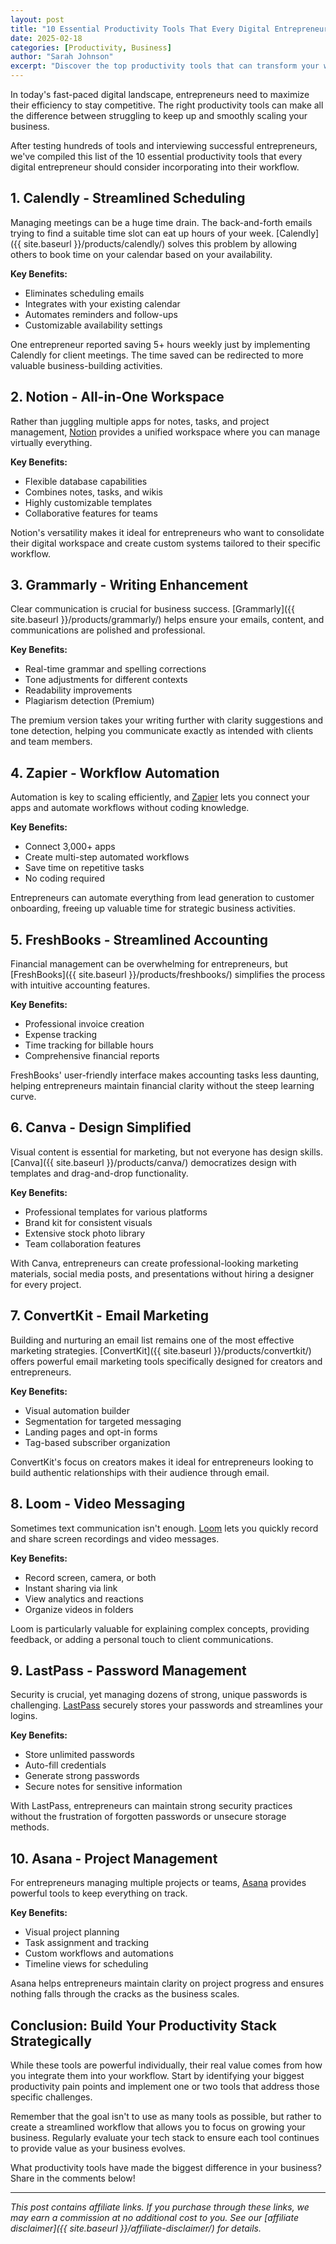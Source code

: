 ```yaml
---
layout: post
title: "10 Essential Productivity Tools That Every Digital Entrepreneur Needs 3"
date: 2025-02-18
categories: [Productivity, Business]
author: "Sarah Johnson"
excerpt: "Discover the top productivity tools that can transform your workflow and help you get more done in less time."
---
```


In today's fast-paced digital landscape, entrepreneurs need to maximize their efficiency to stay competitive. The right productivity tools can make all the difference between struggling to keep up and smoothly scaling your business. 

After testing hundreds of tools and interviewing successful entrepreneurs, we've compiled this list of the 10 essential productivity tools that every digital entrepreneur should consider incorporating into their workflow.

## 1. Calendly - Streamlined Scheduling

Managing meetings can be a huge time drain. The back-and-forth emails trying to find a suitable time slot can eat up hours of your week. [Calendly]({{ site.baseurl }}/products/calendly/) solves this problem by allowing others to book time on your calendar based on your availability.

**Key Benefits:**
- Eliminates scheduling emails
- Integrates with your existing calendar
- Automates reminders and follow-ups
- Customizable availability settings

One entrepreneur reported saving 5+ hours weekly just by implementing Calendly for client meetings. The time saved can be redirected to more valuable business-building activities.

## 2. Notion - All-in-One Workspace

Rather than juggling multiple apps for notes, tasks, and project management, [Notion](https://notion.so) provides a unified workspace where you can manage virtually everything.

**Key Benefits:**
- Flexible database capabilities
- Combines notes, tasks, and wikis
- Highly customizable templates
- Collaborative features for teams

Notion's versatility makes it ideal for entrepreneurs who want to consolidate their digital workspace and create custom systems tailored to their specific workflow.

## 3. Grammarly - Writing Enhancement

Clear communication is crucial for business success. [Grammarly]({{ site.baseurl }}/products/grammarly/) helps ensure your emails, content, and communications are polished and professional.

**Key Benefits:**
- Real-time grammar and spelling corrections
- Tone adjustments for different contexts
- Readability improvements
- Plagiarism detection (Premium)

The premium version takes your writing further with clarity suggestions and tone detection, helping you communicate exactly as intended with clients and team members.

## 4. Zapier - Workflow Automation

Automation is key to scaling efficiently, and [Zapier](https://zapier.com) lets you connect your apps and automate workflows without coding knowledge.

**Key Benefits:**
- Connect 3,000+ apps
- Create multi-step automated workflows
- Save time on repetitive tasks
- No coding required

Entrepreneurs can automate everything from lead generation to customer onboarding, freeing up valuable time for strategic business activities.

## 5. FreshBooks - Streamlined Accounting

Financial management can be overwhelming for entrepreneurs, but [FreshBooks]({{ site.baseurl }}/products/freshbooks/) simplifies the process with intuitive accounting features.

**Key Benefits:**
- Professional invoice creation
- Expense tracking
- Time tracking for billable hours
- Comprehensive financial reports

FreshBooks' user-friendly interface makes accounting tasks less daunting, helping entrepreneurs maintain financial clarity without the steep learning curve.

## 6. Canva - Design Simplified

Visual content is essential for marketing, but not everyone has design skills. [Canva]({{ site.baseurl }}/products/canva/) democratizes design with templates and drag-and-drop functionality.

**Key Benefits:**
- Professional templates for various platforms
- Brand kit for consistent visuals
- Extensive stock photo library
- Team collaboration features

With Canva, entrepreneurs can create professional-looking marketing materials, social media posts, and presentations without hiring a designer for every project.

## 7. ConvertKit - Email Marketing

Building and nurturing an email list remains one of the most effective marketing strategies. [ConvertKit]({{ site.baseurl }}/products/convertkit/) offers powerful email marketing tools specifically designed for creators and entrepreneurs.

**Key Benefits:**
- Visual automation builder
- Segmentation for targeted messaging
- Landing pages and opt-in forms
- Tag-based subscriber organization

ConvertKit's focus on creators makes it ideal for entrepreneurs looking to build authentic relationships with their audience through email.

## 8. Loom - Video Messaging

Sometimes text communication isn't enough. [Loom](https://www.loom.com/) lets you quickly record and share screen recordings and video messages.

**Key Benefits:**
- Record screen, camera, or both
- Instant sharing via link
- View analytics and reactions
- Organize videos in folders

Loom is particularly valuable for explaining complex concepts, providing feedback, or adding a personal touch to client communications.

## 9. LastPass - Password Management

Security is crucial, yet managing dozens of strong, unique passwords is challenging. [LastPass](https://www.lastpass.com/) securely stores your passwords and streamlines your logins.

**Key Benefits:**
- Store unlimited passwords
- Auto-fill credentials
- Generate strong passwords
- Secure notes for sensitive information

With LastPass, entrepreneurs can maintain strong security practices without the frustration of forgotten passwords or unsecure storage methods.

## 10. Asana - Project Management

For entrepreneurs managing multiple projects or teams, [Asana](https://asana.com/) provides powerful tools to keep everything on track.

**Key Benefits:**
- Visual project planning
- Task assignment and tracking
- Custom workflows and automations
- Timeline views for scheduling

Asana helps entrepreneurs maintain clarity on project progress and ensures nothing falls through the cracks as the business scales.

## Conclusion: Build Your Productivity Stack Strategically

While these tools are powerful individually, their real value comes from how you integrate them into your workflow. Start by identifying your biggest productivity pain points and implement one or two tools that address those specific challenges.

Remember that the goal isn't to use as many tools as possible, but rather to create a streamlined workflow that allows you to focus on growing your business. Regularly evaluate your tech stack to ensure each tool continues to provide value as your business evolves.

What productivity tools have made the biggest difference in your business? Share in the comments below!

---

*This post contains affiliate links. If you purchase through these links, we may earn a commission at no additional cost to you. See our [affiliate disclaimer]({{ site.baseurl }}/affiliate-disclaimer/) for details.*




